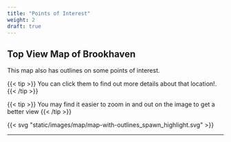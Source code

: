 ```yaml
---
title: "Points of Interest"
weight: 2
draft: true
--- 
```



## Top View Map of Brookhaven

This map also has outlines on some points of interest. 

{{< tip >}}
You can click them to find out more details about that location!.
{{< /tip >}}

{{< tip >}}
You may find it easier to zoom in and out on the image to get a better view
{{< /tip >}}

{{< svg "static/images/map/map-with-outlines_spawn_highlight.svg" >}}


---